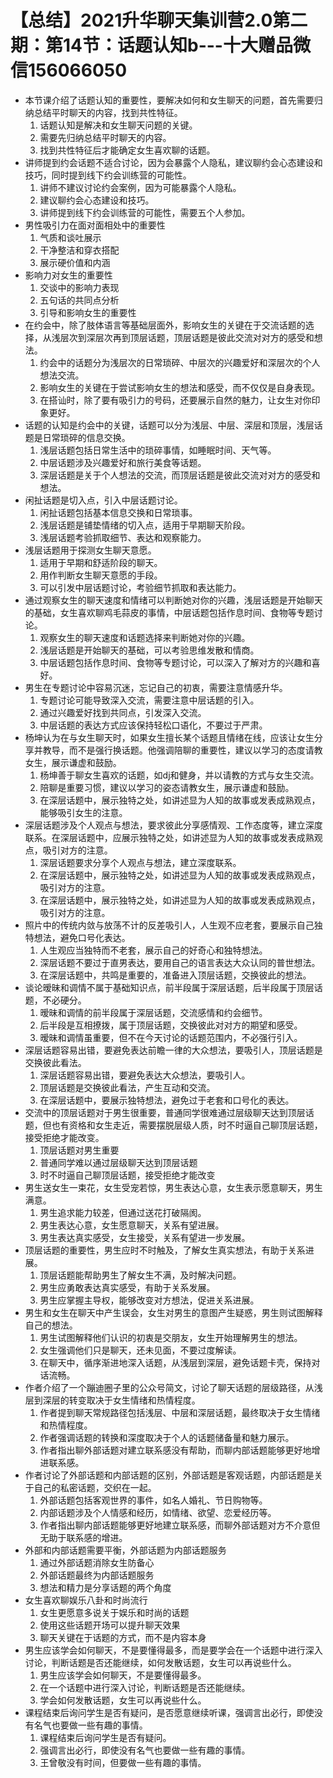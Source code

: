# 【总结】2021升华聊天集训营2.0第二期：第14节：话题认知b---十大赠品微信156066050

-   本节课介绍了话题认知的重要性，要解决如何和女生聊天的问题，首先需要归纳总结平时聊天的内容，找到共性特征。
    1.  话题认知是解决和女生聊天问题的关键。
    2.  需要先归纳总结平时聊天的内容。
    3.  找到共性特征后才能确定女生喜欢聊的话题。
-   讲师提到约会话题不适合讨论，因为会暴露个人隐私，建议聊约会心态建设和技巧，同时提到线下约会训练营的可能性。
    1.  讲师不建议讨论约会案例，因为可能暴露个人隐私。
    2.  建议聊约会心态建设和技巧。
    3.  讲师提到线下约会训练营的可能性，需要五个人参加。
-   男性吸引力在面对面相处中的重要性
    1.  气质和谈吐展示
    2.  干净整洁和穿衣搭配
    3.  展示硬价值和内涵
-   影响力对女生的重要性
    1.  交谈中的影响力表现
    2.  五句话的共同点分析
    3.  引导和影响女生的重要性
-   在约会中，除了肢体语言等基础层面外，影响女生的关键在于交流话题的选择，从浅层次到深层次再到顶层话题，顶层话题是彼此交流对对方的感受和想法。
    1.  约会中的话题分为浅层次的日常琐碎、中层次的兴趣爱好和深层次的个人想法交流。
    2.  影响女生的关键在于尝试影响女生的想法和感受，而不仅仅是自身表现。
    3.  在搭讪时，除了要有吸引力的号码，还要展示自然的魅力，让女生对你印象更好。
-   话题的认知是约会中的关键，话题可以分为浅层、中层、深层和顶层，浅层话题是日常琐碎的信息交换。
    1.  浅层话题包括日常生活中的琐碎事情，如睡眠时间、天气等。
    2.  中层话题涉及兴趣爱好和旅行美食等话题。
    3.  深层话题是关于个人想法的交流，而顶层话题是彼此交流对对方的感受和想法。
-   闲扯话题是切入点，引入中层话题讨论。
    1.  闲扯话题包括基本信息交换和日常琐事。
    2.  浅层话题是铺垫情绪的切入点，适用于早期聊天阶段。
    3.  浅层话题考验抓取细节、表达和观察能力。
-   浅层话题用于探测女生聊天意愿。
    1.  适用于早期和舒适阶段的聊天。
    2.  用作判断女生聊天意愿的手段。
    3.  可以引发中层话题讨论，考验细节抓取和表达能力。
-   通过观察女生的聊天速度和情绪可以判断她对你的兴趣，浅层话题是开始聊天的基础，女生喜欢聊鸡毛蒜皮的事情，中层话题包括作息时间、食物等专题讨论。
    1.  观察女生的聊天速度和话题选择来判断她对你的兴趣。
    2.  浅层话题是开始聊天的基础，可以考验思维发散和情商。
    3.  中层话题包括作息时间、食物等专题讨论，可以深入了解对方的兴趣和喜好。
-   男生在专题讨论中容易沉迷，忘记自己的初衷，需要注意情感升华。
    1.  专题讨论可能导致深入交流，需要注意中层话题的引入。
    2.  通过兴趣爱好找到共同点，引发深入交流。
    3.  中层话题的表达方式应该保持轻松口语化，不要过于严肃。
-   杨坤认为在与女生聊天时，如果女生擅长某个话题且情绪在线，应该让女生分享并教导，而不是强行换话题。他强调陪聊的重要性，建议以学习的态度请教女生，展示谦虚和鼓励。
    1.  杨坤善于聊女生喜欢的话题，如dj和健身，并以请教的方式与女生交流。
    2.  陪聊是重要习惯，建议以学习的姿态请教女生，展示谦虚和鼓励。
    3.  在深层话题中，展示独特之处，如讲述显为人知的故事或发表成熟观点，能够吸引女生的注意。
-   深层话题涉及个人观点与想法，要求彼此分享感情观、工作态度等，建立深度联系。在深层话题中，应展示独特之处，如讲述显为人知的故事或发表成熟观点，吸引对方的注意。
    1.  深层话题要求分享个人观点与想法，建立深度联系。
    2.  在深层话题中，展示独特之处，如讲述显为人知的故事或发表成熟观点，吸引对方的注意。
    3.  在深层话题中，展示独特之处，如讲述显为人知的故事或发表成熟观点，吸引对方的注意。
-   照片中的传统内敛与放荡不计的反差吸引人，人生观不应老套，要展示自己独特想法，避免口号化表达。
    1.  人生观应当独特而不老套，展示自己的好奇心和独特想法。
    2.  深层话题不要过于直男表达，要用自己的语言表达大众认同的普世想法。
    3.  在深层话题中，共鸣是重要的，准备进入顶层话题，交换彼此的想法。
-   谈论暧昧和调情不属于基础知识点，前半段属于深层话题，后半段属于顶层话题，不必硬分。
    1.  暧昧和调情的前半段属于深层话题，交流感情和约会细节。
    2.  后半段是互相撩拨，属于顶层话题，交换彼此对对方的期望和感受。
    3.  暧昧和调情虽重要，但不在今天讨论的话题范围内，不必强行引入。
-   深层话题容易出错，要避免表达前瞻一律的大众想法，要吸引人，顶层话题是交换彼此看法。
    1.  深层话题容易出错，要避免表达大众想法，要吸引人。
    2.  顶层话题是交换彼此看法，产生互动和交流。
    3.  在深层话题中，要展示独特想法，避免过于老套和口号化的表达。
-   交流中的顶层话题对于男生很重要，普通同学很难通过层级聊天达到顶层话题，但也有资格和女生走近，需要摆脱层级人质，时不时逼自己聊顶层话题，接受拒绝才能改变。
    1.  顶层话题对男生重要
    2.  普通同学难以通过层级聊天达到顶层话题
    3.  时不时逼自己聊顶层话题，接受拒绝才能改变
-   男生送女生一束花，女生受宠若惊，男生表达心意，女生表示愿意聊天，男生满意。
    1.  男生追求能力较差，但通过送花打破隔阂。
    2.  男生表达心意，女生愿意聊天，关系有望进展。
    3.  男生表达真实感受，女生接受，关系有望进一步发展。
-   顶层话题的重要性，男生应时不时触及，了解女生真实想法，有助于关系进展。
    1.  顶层话题能帮助男生了解女生不满，及时解决问题。
    2.  男生应勇敢表达真实感受，有助于关系发展。
    3.  男生应掌握主导权，能够改变对方想法，促进关系进展。
-   男生和女生在聊天中产生误会，女生对男生的意图产生疑惑，男生则试图解释自己的想法。
    1.  男生试图解释他们认识的初衷是交朋友，女生开始理解男生的想法。
    2.  女生强调他们只是聊天，还未见面，不要过度解读。
    3.  在聊天中，循序渐进地深入话题，从浅层到深层，避免话题卡壳，保持对话流畅。
-   作者介绍了一个蹦迪圈子里的公众号简文，讨论了聊天话题的层级路径，从浅层到深层的转变取决于女生情绪和热情程度。
    1.  作者提到聊天常规路径包括浅层、中层和深层话题，最终取决于女生情绪和热情程度。
    2.  作者强调话题的转换和深度取决于个人的话题储备量和魅力展示。
    3.  作者指出聊外部话题对建立联系感没有帮助，而聊内部话题能够更好地增进联系感。
-   作者讨论了外部话题和内部话题的区别，外部话题是客观话题，内部话题是关于自己的私密话题，交织在一起。
    1.  外部话题包括客观世界的事件，如名人婚礼、节日购物等。
    2.  内部话题涉及个人情感和经历，如情绪、欲望、恋爱经历等。
    3.  作者指出聊内部话题能够更好地建立联系感，而聊外部话题对方不介意但无助于联系感的增进。
-   外部和内部话题需要平衡，外部话题为内部话题服务
    1.  通过外部话题消除女生防备心
    2.  外部话题最终为内部话题服务
    3.  想法和精力是分享话题的两个角度
-   女生喜欢聊娱乐八卦和时尚流行
    1.  女生更愿意多说关于娱乐和时尚的话题
    2.  使用这些话题开场可以提升聊天效果
    3.  聊天关键在于话题的方式，而不是内容本身
-   男生应该学会如何聊天，不是要懂得最多，而是要学会在一个话题中进行深入讨论，判断话题是否还能继续，如何发散话题，女生可以再说些什么。
    1.  男生应该学会如何聊天，不是要懂得最多。
    2.  在一个话题中进行深入讨论，判断话题是否还能继续。
    3.  学会如何发散话题，女生可以再说些什么。
-   课程结束后询问学生是否有疑问，是否愿意继续听课，强调言出必行，即使没有名气也要做一些有趣的事情。
    1.  课程结束后询问学生是否有疑问。
    2.  强调言出必行，即使没有名气也要做一些有趣的事情。
    3.  王曾敬没有时间，但要做一些有趣的事情。